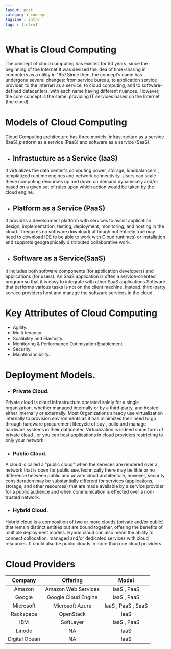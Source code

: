```yaml
---
layout: post
category : concept
tagline : intro 
tags : [intro]
---
```


# What is Cloud Computing
The concept of cloud computing has existed for 50 years, since the beginning of the Internet.It was devised the idea of time-sharing in computers as a utility in 1957.Since then, the concept’s name has undergone several changes: from service bureau, to application service provider, to the Internet as a service, to cloud computing, and to software-defined datacenters, with each name having different nuances. However, the core concept is the same: providing IT services based on the Internet (the cloud).

# Models of Cloud Computing
Cloud Computing architecture has three models: infrastructure as a service (IaaS),platform as a service (PaaS) and software as a service (SaaS).
 
* ## Infrastucture as a Service (IaaS)
It virtualizes the data center's computing power, storage, loadbalancers , templatized runtime engines and network connectivity. Users can scale these computing resources up and down on demand dynamically and/or based on a given set of rules upon which action would be taken by the cloud engine.

* ## Platform as a Service (PaaS) 
It provides a development platform with services to assist application design, implementation, testing, deploy­ment, monitoring, and hosting in the cloud. It requires no software download( although not entirely true may need to download IDE to be able to work with Cloud runtimes) or installation and supports geographi­cally distributed collaborative work.

* ## Software as a Service(SaaS) 
It includes both software components (for application developers) and applications (for users). An SaaS application is often a service-oriented program so that it is easy to integrate with other SaaS applications.Software that performs various tasks is not on the client machine. Instead, third-party service providers host and manage the software services in the cloud.

# Key Attributes of Cloud Computing
* Agility.
* Multi tenancy.
* Scalibility and Elasticity.
* Monitoring & Performance Optimization Enablement.
* Security.
* Maintenancibility.

# Deployment Models.

* ### Private Cloud.
Private cloud is cloud infrastructure operated solely for a single organization, whether managed internally or by a third-party, and hosted either internally or externally. Most Organizations already use virtualization internally to provision environments as it has minimizes their need to go through hardware procurement lifecycle of buy , build and manage hardware systems in their datacenter. Virtualization is indeed some form of private cloud , or you can host applications in cloud providers restricting to only your network.  

* ### Public Cloud.
A cloud is called a "public cloud" when the services are rendered over a network that is open for public use.Technically there may be little or no difference between public and private cloud architecture, however, security consideration may be substantially different for services (applications, storage, and other resources) that are made available by a service provider for a public audience and when communication is effected over a non-trusted network.

* ### Hybrid Cloud.
Hybrid cloud is a composition of two or more clouds (private and/or public) that remain distinct entities but are bound together, offering the benefits of multiple deployment models. Hybrid cloud can also mean the ability to connect collocation, managed and/or dedicated services with cloud resources. It could also be public clouds in more than one cloud providers.

# Cloud Providers

Company|Offering|Model|	              
:------------------:|:----------------------:|:--------------:|     
Amazon|Amazon Web Services|IaaS , PaaS| 	       
Google|Google Cloud Engine|IaaS , PaaS|	       
Microsoft|Microsoft Azure|IaaS , PaaS , SaaS|	
Rackspace|OpenStack|IaaS| 	              
IBM|SoftLayer|IaaS , PaaS|         
Linode|NA|IaaS| 	              
 Digital Ocean 	    |  NA        	             | IaaS |              

